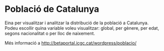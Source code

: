 Població de Catalunya
=====================

Eina per visualitzar i analitzar la distribució de la població a Catalunya. Podeu escollir quina variable voleu visualitzar: global, per gènere, per edat, segons nacionalitat o per lloc de naixement.

Més informació a http://betaportal.icgc.cat/wordpress/poblacio/
